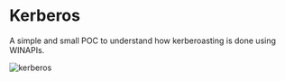 # Kerberos
A simple and small POC to understand how kerberoasting is done using WINAPIs.

![kerberos](https://user-images.githubusercontent.com/63304624/152645021-0a364cb2-80e5-4aab-9625-710cdf87b12f.PNG)
